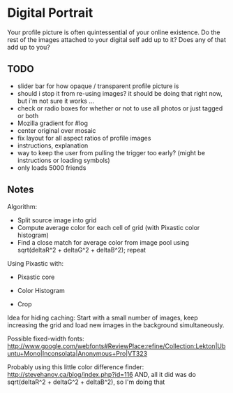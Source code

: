 Digital Portrait
================

Your profile picture is often quintessential of your online existence. Do the rest of the images attached to your digital self add up to it? Does any of that add up to you?


TODO
----

 - slider bar for how opaque / transparent profile picture is
 - should i stop it from re-using images? it should be doing that right now, but i'm not sure it works ...
 - check or radio boxes for whether or not to use all photos or just tagged or both 
 - Mozilla gradient for #log
 - center original over mosaic
 - fix layout for all aspect ratios of profile images
 - instructions, explanation
 - way to keep the user from pulling the trigger too early? (might be instructions or loading symbols)
 - only loads 5000 friends


Notes
-----

Algorithm:

- Split source image into grid
- Compute average color for each cell of grid (with Pixastic color histogram)
- Find a close match for average color from image pool using sqrt(deltaR^2 + deltaG^2 + deltaB^2); repeat

Using Pixastic with:
 
 - Pixastic core

 - Color Histogram
 - Crop

Idea for hiding caching:
Start with a small number of images, keep increasing the grid and load new images in the background simultaneously.

Possible fixed-width fonts:
http://www.google.com/webfonts#ReviewPlace:refine/Collection:Lekton|Ubuntu+Mono|Inconsolata|Anonymous+Pro|VT323

Probably using this little color difference finder:
http://stevehanov.ca/blog/index.php?id=116
AND, all it did was do sqrt(deltaR^2 + deltaG^2 + deltaB^2), so I'm doing that